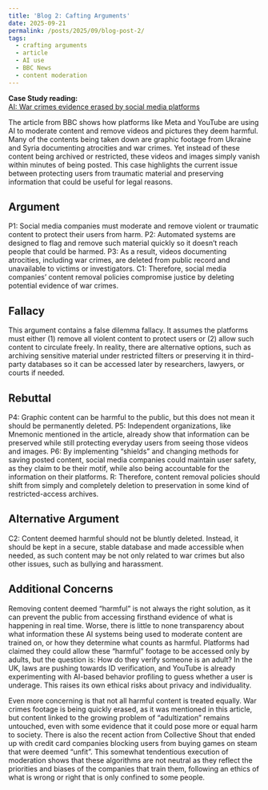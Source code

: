 ```yaml
---
title: 'Blog 2: Cafting Arguments'
date: 2025-09-21
permalink: /posts/2025/09/blog-post-2/
tags:
  - crafting arguments
  - article
  - AI use
  - BBC News
  - content moderation
---
```


**Case Study reading:**  
[AI: War crimes evidence erased by social media platforms](https://www.bbc.com/news/technology-65755517)

The article from BBC shows how platforms like Meta and YouTube are using AI to moderate content and remove videos and pictures they deem harmful. Many of the contents being taken down are graphic footage from Ukraine and Syria documenting atrocities and war crimes. Yet instead of these content being archived or restricted, these videos and images simply vanish within minutes of being posted. This case highlights the current issue between protecting users from traumatic material and preserving information that could be useful for legal reasons.

Argument
---
P1: Social media companies must moderate and remove violent or traumatic content to protect their users from harm.
P2: Automated systems are designed to flag and remove such material quickly so it doesn’t reach people that could be harmed.
P3: As a result, videos documenting atrocities, including war crimes, are deleted from public record and unavailable to victims or investigators.
C1: Therefore, social media companies’ content removal policies compromise justice by deleting potential evidence of war crimes.

Fallacy
---
This argument contains a false dilemma fallacy. It assumes the platforms must either (1) remove all violent content to protect users or (2) allow such content to circulate freely. In reality, there are alternative options, such as archiving sensitive material under restricted filters or preserving it in third-party databases so it can be accessed later by researchers, lawyers, or courts if needed.

Rebuttal
---
P4: Graphic content can be harmful to the public, but this does not mean it should be permanently deleted.
P5: Independent organizations, like Mnemonic mentioned in the article, already show that information can be preserved while still protecting everyday users from seeing those videos and images.
P6: By implementing “shields” and changing methods for saving posted content, social media companies could maintain user safety, as they claim to be their motif, while also being accountable for the information on their platforms.
R: Therefore, content removal policies should shift from simply and completely deletion to preservation in some kind of restricted-access archives.

Alternative Argument
---
C2: Content deemed harmful should not be bluntly deleted. Instead, it should be kept in a secure, stable database and made accessible when needed, as such content may be not only related to war crimes but also other issues, such as bullying and harassment.

Additional Concerns
---
Removing content deemed “harmful” is not always the right solution, as it can prevent the public from accessing firsthand evidence of what is happening in real time. Worse, there is little to none transparency about what information these AI systems being used to moderate content are trained on, or how they determine what counts as harmful. Platforms had claimed they could allow these “harmful” footage to be accessed only by adults, but the question is: How do they verify someone is an adult? In the UK, laws are pushing towards ID verification, and YouTube is already experimenting with AI-based behavior profiling to guess whether a user is underage. This raises its own ethical risks about privacy and individuality.

Even more concerning is that not all harmful content is treated equally. War crimes footage is being quickly erased, as it was mentioned in this article, but content linked to the growing problem of “adultization” remains untouched, even with some evidence that it could pose more or equal harm to society. There is also the recent action from Collective Shout that ended up with credit card companies blocking users from buying games on steam that were deemed “unfit”. This somewhat tendentious execution of moderation shows that these algorithms are not neutral as they reflect the priorities and biases of the companies that train them, following an ethics of what is wrong or right that is only confined to some people.